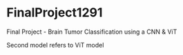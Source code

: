 # FinalProject1291
Final Project - Brain Tumor Classification using a CNN & ViT

Second model refers to ViT model
